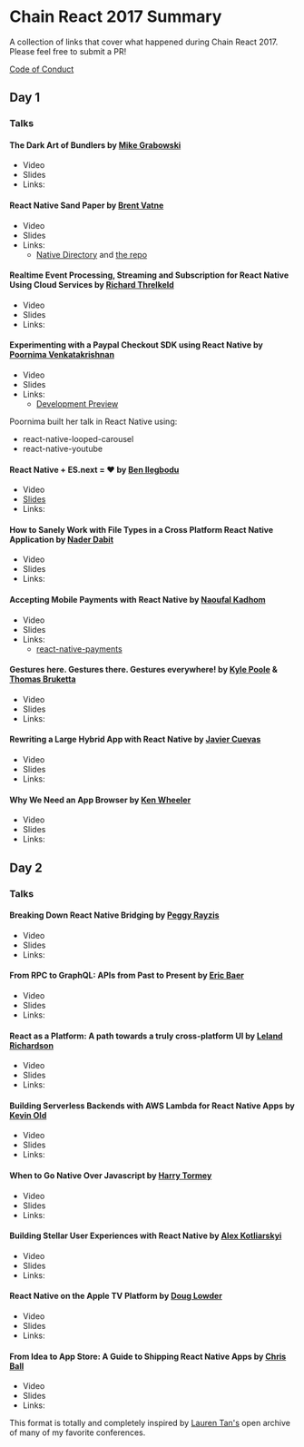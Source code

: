 # Chain React 2017 Summary

A collection of links that cover what happened during Chain React 2017. Please feel free to submit a PR!

[Code of Conduct](http://confcodeofconduct.com/)

## Day 1 

### Talks

#### The Dark Art of Bundlers by [Mike Grabowski](https://twitter.com/grabbou)
- Video
- Slides
- Links: 

#### React Native Sand Paper by [Brent Vatne](https://twitter.com/notbrent)
- Video
- Slides
- Links:
  + [Native Directory](https://www.native.directory) and [the repo](https://github.com/expo/react-native-libraries)

#### Realtime Event Processing, Streaming and Subscription for React Native Using Cloud Services by [Richard Threlkeld](https://twitter.com/undef_obj)
- Video
- Slides
- Links: 

#### Experimenting with a Paypal Checkout SDK using React Native by [Poornima Venkatakrishnan](https://twitter.com/poorni_venkat)
- Video
- Slides
- Links: 
  + [Development Preview](https://github.com/paypal/paypalnativecheckout-docs)

Poornima built her talk in React Native using:
- react-native-looped-carousel
- react-native-youtube

#### React Native + ES.next = ♥︎ by [Ben Ilegbodu](https://twitter.com/benmvp)
- Video
- [Slides](https://bit.ly/chain-react-native-esnext)
- Links: 

#### How to Sanely Work with File Types in a Cross Platform React Native Application by [Nader Dabit](https://twitter.com/dabit3)
- Video
- Slides
- Links: 

#### Accepting Mobile Payments with React Native by [Naoufal Kadhom](https://twitter.com/naoufal)
- Video
- Slides
- Links: 
  + [react-native-payments](https://github.com/naoufal/react-native-payments)

#### Gestures here. Gestures there. Gestures everywhere! by [Kyle Poole](https://twitter.com/kylpo) & [Thomas Bruketta](https://twitter.com/SirTeebs)
- Video
- Slides
- Links: 

#### Rewriting a Large Hybrid App with React Native by [Javier Cuevas](https://twitter.com/javier_dev)
- Video
- Slides
- Links: 

#### Why We Need an App Browser by [Ken Wheeler](https://twitter.com/ken_wheeler)
- Video
- Slides
- Links: 

## Day 2

### Talks
#### Breaking Down React Native Bridging by [Peggy Rayzis](https://twitter.com/peggyrayzis)
- Video
- Slides
- Links: 

#### From RPC to GraphQL: APIs from Past to Present by [Eric Baer](https://twitter.com/ebaerbaerbaer)
- Video
- Slides
- Links: 

#### React as a Platform: A path towards a truly cross-platform UI by [Leland Richardson](https://twitter.com/intelligibabble)
- Video
- Slides
- Links: 

#### Building Serverless Backends with AWS Lambda for React Native Apps by [Kevin Old](https://twitter.com/kevinold)
- Video
- Slides
- Links: 

#### When to Go Native Over Javascript by [Harry Tormey](https://twitter.com/htormey)
- Video
- Slides
- Links: 

#### Building Stellar User Experiences with React Native by [Alex Kotliarskyi](https://twitter.com/alex_frantic)
- Video
- Slides
- Links: 

#### React Native on the Apple TV Platform by [Doug Lowder](https://twitter.com/douglowder)
- Video
- Slides
- Links: 

#### From Idea to App Store: A Guide to Shipping React Native Apps by [Chris Ball](https://twitter.com/cball_)
- Video
- Slides
- Links: 

This format is totally and completely inspired by [Lauren Tan's](https://twitter.com/sugarpirate_) open archive of many of my favorite conferences.

